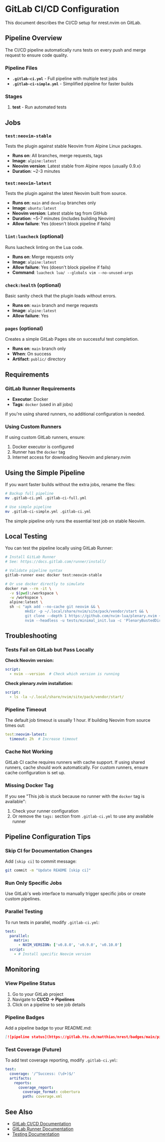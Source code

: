 # GitLab CI/CD Configuration

This document describes the CI/CD setup for nrest.nvim on GitLab.

## Pipeline Overview

The CI/CD pipeline automatically runs tests on every push and merge request to ensure code quality.

### Pipeline Files

- **`.gitlab-ci.yml`** - Full pipeline with multiple test jobs
- **`.gitlab-ci-simple.yml`** - Simplified pipeline for faster builds

### Stages

1. **test** - Run automated tests

## Jobs

### `test:neovim-stable`

Tests the plugin against stable Neovim from Alpine Linux packages.

- **Runs on**: All branches, merge requests, tags
- **Image**: `alpine:latest`
- **Neovim version**: Latest stable from Alpine repos (usually 0.9.x)
- **Duration**: ~2-3 minutes

### `test:neovim-latest`

Tests the plugin against the latest Neovim built from source.

- **Runs on**: `main` and `develop` branches only
- **Image**: `ubuntu:latest`
- **Neovim version**: Latest stable tag from GitHub
- **Duration**: ~5-7 minutes (includes building Neovim)
- **Allow failure**: Yes (doesn't block pipeline if fails)

### `lint:luacheck` (optional)

Runs luacheck linting on the Lua code.

- **Runs on**: Merge requests only
- **Image**: `alpine:latest`
- **Allow failure**: Yes (doesn't block pipeline if fails)
- **Command**: `luacheck lua/ --globals vim --no-unused-args`

### `check:health` (optional)

Basic sanity check that the plugin loads without errors.

- **Runs on**: `main` branch and merge requests
- **Image**: `alpine:latest`
- **Allow failure**: Yes

### `pages` (optional)

Creates a simple GitLab Pages site on successful test completion.

- **Runs on**: `main` branch only
- **When**: On success
- **Artifact**: `public/` directory

## Requirements

### GitLab Runner Requirements

- **Executor**: Docker
- **Tags**: `docker` (used in all jobs)

If you're using shared runners, no additional configuration is needed.

### Using Custom Runners

If using custom GitLab runners, ensure:

1. Docker executor is configured
2. Runner has the `docker` tag
3. Internet access for downloading Neovim and plenary.nvim

## Using the Simple Pipeline

If you want faster builds without the extra jobs, rename the files:

```bash
# Backup full pipeline
mv .gitlab-ci.yml .gitlab-ci-full.yml

# Use simple pipeline
mv .gitlab-ci-simple.yml .gitlab-ci.yml
```

The simple pipeline only runs the essential test job on stable Neovim.

## Local Testing

You can test the pipeline locally using GitLab Runner:

```bash
# Install GitLab Runner
# See: https://docs.gitlab.com/runner/install/

# Validate pipeline syntax
gitlab-runner exec docker test:neovim-stable

# Or use docker directly to simulate
docker run --rm -it \
  -v $(pwd):/workspace \
  -w /workspace \
  alpine:latest \
  sh -c "apk add --no-cache git neovim && \
         mkdir -p ~/.local/share/nvim/site/pack/vendor/start && \
         git clone --depth 1 https://github.com/nvim-lua/plenary.nvim ~/.local/share/nvim/site/pack/vendor/start/plenary.nvim && \
         nvim --headless -u tests/minimal_init.lua -c 'PlenaryBustedDirectory tests/ {minimal_init = \"tests/minimal_init.lua\"}'"
```

## Troubleshooting

### Tests Fail on GitLab but Pass Locally

**Check Neovim version:**
```yaml
script:
  - nvim --version  # Check which version is running
```

**Check plenary.nvim installation:**
```yaml
script:
  - ls -la ~/.local/share/nvim/site/pack/vendor/start/
```

### Pipeline Timeout

The default job timeout is usually 1 hour. If building Neovim from source times out:

```yaml
test:neovim-latest:
  timeout: 2h  # Increase timeout
```

### Cache Not Working

GitLab CI cache requires runners with cache support. If using shared runners, cache should work automatically. For custom runners, ensure cache configuration is set up.

### Missing Docker Tag

If you see "This job is stuck because no runner with the `docker` tag is available":

1. Check your runner configuration
2. Or remove the `tags:` section from `.gitlab-ci.yml` to use any available runner

## Pipeline Configuration Tips

### Skip CI for Documentation Changes

Add `[skip ci]` to commit message:
```bash
git commit -m "Update README [skip ci]"
```

### Run Only Specific Jobs

Use GitLab's web interface to manually trigger specific jobs or create custom pipelines.

### Parallel Testing

To run tests in parallel, modify `.gitlab-ci.yml`:

```yaml
test:
  parallel:
    matrix:
      - NVIM_VERSION: ['v0.8.0', 'v0.9.0', 'v0.10.0']
  script:
    - # Install specific Neovim version
```

## Monitoring

### View Pipeline Status

1. Go to your GitLab project
2. Navigate to **CI/CD → Pipelines**
3. Click on a pipeline to see job details

### Pipeline Badges

Add a pipeline badge to your README.md:

```markdown
[![pipeline status](https://gitlab.ttu.ch/matthias/nrest/badges/main/pipeline.svg)](https://gitlab.ttu.ch/matthias/nrest/-/commits/main)
```

### Test Coverage (Future)

To add test coverage reporting, modify `.gitlab-ci.yml`:

```yaml
test:
  coverage: '/^Success: (\d+)$/'
  artifacts:
    reports:
      coverage_report:
        coverage_format: cobertura
        path: coverage.xml
```

## See Also

- [GitLab CI/CD Documentation](https://docs.gitlab.com/ee/ci/)
- [GitLab Runner Documentation](https://docs.gitlab.com/runner/)
- [Testing Documentation](../tests/README.md)

